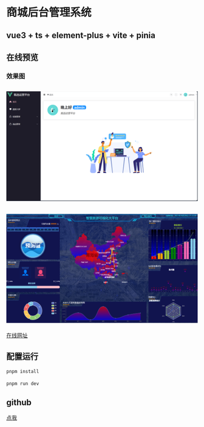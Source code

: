 # 商城后台管理系统

## vue3 + ts + element-plus + vite + pinia
## 在线预览
### 效果图
![Alt text](image.png)
---
![Alt text](image-1.png)
---
[在线网址](47.115.213.194:81)
## 配置运行

```
pnpm install

pnpm run dev

```
## github
[点我](https://github.com/79rose/Vue_admin)
